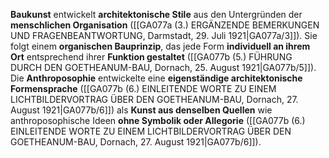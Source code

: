 
**Baukunst** entwickelt **architektonische Stile** aus den Untergründen der **menschlichen Organisation** ([[GA077a (3.) ERGÄNZENDE BEMERKUNGEN UND FRAGENBEANTWORTUNG, Darmstadt, 29. Juli 1921|GA077a/3]]). Sie folgt einem **organischen Bauprinzip**, das jede Form **individuell an ihrem Ort** entsprechend ihrer **Funktion gestaltet** ([[GA077b (5.) FÜHRUNG DURCH DEN GOETHEANUM-BAU, Dornach, 25. August 1921|GA077b/5]]). Die **Anthroposophie** entwickelte eine **eigenständige architektonische Formensprache** ([[GA077b (6.) EINLEITENDE WORTE ZU EINEM LICHTBILDERVORTRAG ÜBER DEN GOETHEANUM-BAU, Dornach, 27. August 1921|GA077b/6]]) als **Kunst aus denselben Quellen** wie anthroposophische Ideen **ohne Symbolik oder Allegorie** ([[GA077b (6.) EINLEITENDE WORTE ZU EINEM LICHTBILDERVORTRAG ÜBER DEN GOETHEANUM-BAU, Dornach, 27. August 1921|GA077b/6]]).
